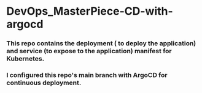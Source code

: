 # DevOps_MasterPiece-CD-with-argocd

### This repo contains the deployment ( to deploy the application) and service (to expose to the application) manifest for Kubernetes.

### I configured this repo's main branch with ArgoCD for continuous deployment.

